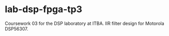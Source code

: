 # lab-dsp-fpga-tp3
Coursework 03 for the DSP laboratory at ITBA. IIR filter design for Motorola DSP56307.
